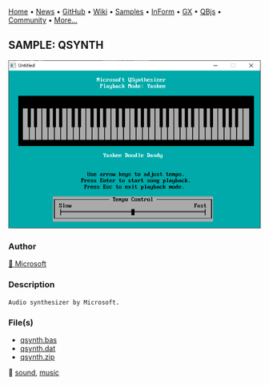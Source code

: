 [Home](https://qb64.com) • [News](../../news.md) • [GitHub](https://github.com/QB64Official/qb64) • [Wiki](wiki.md) • [Samples](../../samples.md) • [InForm](../../inform.md) • [GX](../../gx.md) • [QBjs](../../qbjs.md) • [Community](../../community.md) • [More...](../../more.md)

## SAMPLE: QSYNTH

![screenshot.png](img/screenshot.png)

### Author

[🐝 Microsoft](../microsoft.md) 

### Description

```text
Audio synthesizer by Microsoft.
```

### File(s)

* [qsynth.bas](src/qsynth.bas)
* [qsynth.dat](src/qsynth.dat)
* [qsynth.zip](src/qsynth.zip)

🔗 [sound](../sound.md), [music](../music.md)
